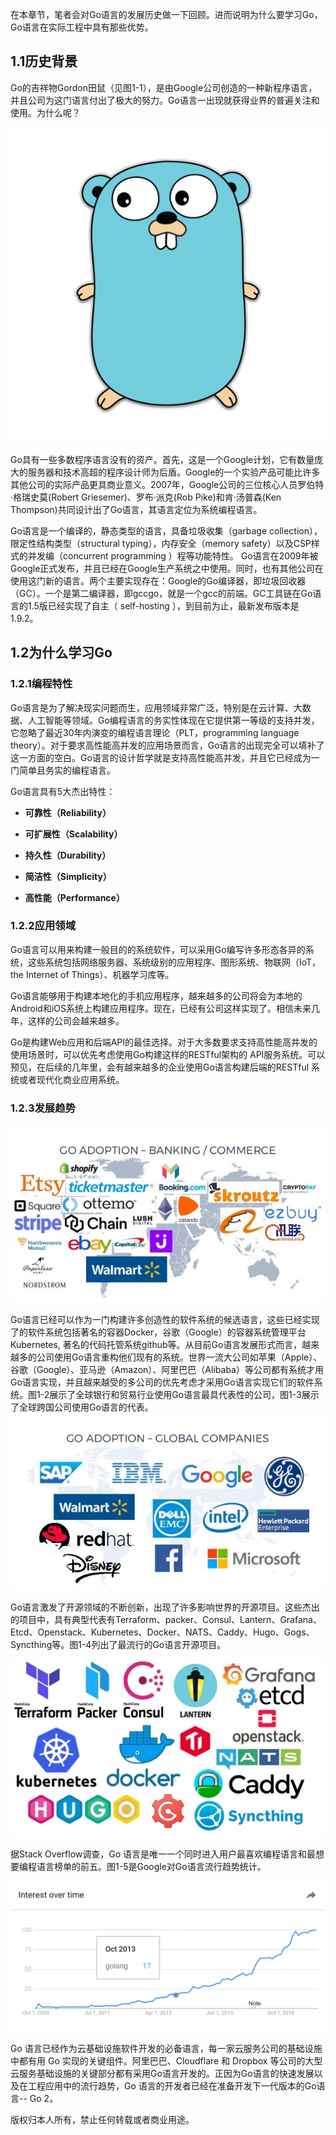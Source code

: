 在本章节，笔者会对Go语言的发展历史做一下回顾。进而说明为什么要学习Go，Go语言在实际工程中具有那些优势。

## 1.1历史背景

Go的吉祥物Gordon田鼠（见图1-1），是由Google公司创造的一种新程序语言，并且公司为这门语言付出了极大的努力。Go语言一出现就获得业界的普遍关注和使用。为什么呢？

![](gopher.png)
                                                    

Go具有一些多数程序语言没有的资产。首先，这是一个Google计划，它有数量庞大的服务器和技术高超的程序设计师为后盾。Google的一个实验产品可能比许多其他公司的实际产品更具商业意义。2007年，Google公司的三位核心人员罗伯特·格瑞史莫(Robert Griesemer)、罗布·派克(Rob Pike)和肯·汤普森(Ken Thompson)共同设计出了Go语言，其语言定位为系统编程语言。

Go语言是一个编译的，静态类型的语言，具备垃圾收集（garbage collection），限定性结构类型（structural typing），内存安全（memory safety）以及CSP样式的并发编（concurrent programming ）程等功能特性。
Go语言在2009年被Google正式发布，并且已经在Google生产系统之中使用。同时，也有其他公司在使用这门新的语言。两个主要实现存在：Google的Go编译器，即垃圾回收器（GC）。一个是第二编译器，即gccgo，就是一个gcc的前端。GC工具链在Go语言的1.5版已经实现了自主（ self-hosting ），到目前为止，最新发布版本是1.9.2。

## 1.2为什么学习Go

### 1.2.1编程特性

Go语言是为了解决现实问题而生，应用领域非常广泛，特别是在云计算、大数据、人工智能等领域。Go编程语言的务实性体现在它提供第一等级的支持并发，它忽略了最近30年内演变的编程语言理论（PLT，programming language theory）。对于要求高性能高并发的应用场景而言，Go语言的出现完全可以填补了这一方面的空白。Go语言的设计哲学就是支持高性能高并发，并且它已经成为一门简单且务实的编程语言。 

Go语言具有5大杰出特性：

- **可靠性（Reliability）**

- **可扩展性（Scalability）**

- **持久性（Durability）**

- **简洁性（Simplicity）**

- **高性能（Performance）**

### 1.2.2应用领域

Go语言可以用来构建一般目的的系统软件，可以采用Go编写许多形态各异的系统，这些系统包括网络服务器、系统级别的应用程序、图形系统、物联网（IoT，the Internet of Things）、机器学习库等。

Go语言能够用于构建本地化的手机应用程序，越来越多的公司将会为本地的Android和iOS系统上构建应用程序。现在，已经有公司这样实现了。相信未来几年，这样的公司会越来越多。

Go是构建Web应用和后端API的最佳选择。对于大多数要求支持高性能高并发的使用场景时，可以优先考虑使用Go构建这样的RESTful架构的 API服务系统。可以预见，在后续的几年里，会有越来越多的企业使用Go语言构建后端的RESTful 系统或者现代化商业应用系统。

### 1.2.3发展趋势
![图1-2 全球银行和贸易行业使用Go语言最具代表性的公司](go-used-by-inc1.jpg)

Go语言已经可以作为一门构建许多创造性的软件系统的候选语言，这些已经实现了的软件系统包括著名的容器Docker，谷歌（Google）的容器系统管理平台Kubernetes, 著名的代码托管系统github等。从目前Go语言发展形式而言，越来越多的公司使用Go语言重构他们现有的系统。世界一流大公司如苹果（Apple）、谷歌（Google）、亚马逊（Amazon）、阿里巴巴（Alibaba）等公司都有系统才用Go语言实现，并且越来越受的多公司的优先考虑才采用Go语言实现它们的软件系统。图1-2展示了全球银行和贸易行业使用Go语言最具代表性的公司，图1-3展示了全球跨国公司使用Go语言的代表。
![图1-3 全球跨国公司使用Go语言的典型代表性](go-used-by-inc2.jpg)

Go语言激发了开源领域的不断创新，出现了许多影响世界的开源项目。这些杰出的项目中，具有典型代表有Terraform、packer、Consul、Lantern、Grafana、Etcd、Openstack、Kubernetes、Docker、NATS、Caddy、Hugo、Gogs、Syncthing等。图1-4列出了最流行的Go语言开源项目。

![图1.4 Go语言编写的杰出开源项目](go-used-by-inc3.jpg)

据Stack Overflow调查，Go 语言是唯一一个同时进入用户最喜欢编程语言和最想要编程语言榜单的前五。图1-5是Google对Go语言流行趋势统计。

![1-5图 google对Go语言流行趋势统计](go-used-by-inc4.jpg)

Go 语言已经作为云基础设施软件开发的必备语言，每一家云服务公司的基础设施中都有用 Go 实现的关键组件。阿里巴巴、Cloudflare 和 Dropbox 等公司的大型云服务基础设施的关键部分都有采用Go语言开发的。正因为Go语言的快速发展以及在工程应用中的流行趋势，Go 语言的开发者已经在准备开发下一代版本的Go语言-- Go 2。


版权归本人所有，禁止任何转载或者商业用途。